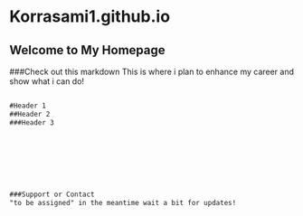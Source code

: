 # Korrasami1.github.io

## Welcome to My Homepage

###Check out this markdown
This is where i plan to enhance my career and show what i can do!

````markdown

#Header 1
##Header 2
###Header 3








###Support or Contact
"to be assigned" in the meantime wait a bit for updates!

